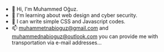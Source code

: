 - 👋 Hi, I'm Muhammed Oğuz.
- 👀 I'm learning about web design and cyber security.
- 🌱 I can write simple CSS and Javascript codes.
- 📫 muhammetnabioguz@gmail.com and muhammednabioguz@outlook.com you can provide me with transportation via e-mail addresses...

